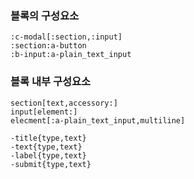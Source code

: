 ### 블록의 구성요소

```
:c-modal[:section,:input]
:section:a-button
:b-input:a-plain_text_input
```

### 블록 내부 구성요소
```
section[text,accessory:]
input[element:]
elecment[:a-plain_text_input,multiline]

-title{type,text}
-text{type,text}
-label{type,text}
-submit{type,text}

```